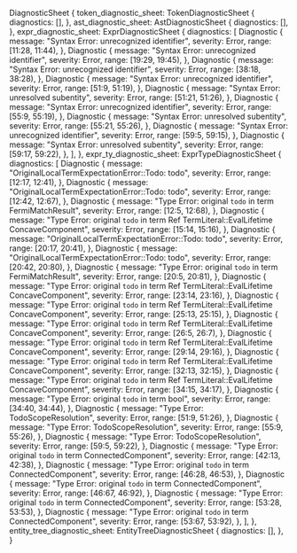 DiagnosticSheet {
    token_diagnostic_sheet: TokenDiagnosticSheet {
        diagnostics: [],
    },
    ast_diagnostic_sheet: AstDiagnosticSheet {
        diagnostics: [],
    },
    expr_diagnostic_sheet: ExprDiagnosticSheet {
        diagnostics: [
            Diagnostic {
                message: "Syntax Error: unrecognized identifier",
                severity: Error,
                range: [11:28, 11:44),
            },
            Diagnostic {
                message: "Syntax Error: unrecognized identifier",
                severity: Error,
                range: [19:29, 19:45),
            },
            Diagnostic {
                message: "Syntax Error: unrecognized identifier",
                severity: Error,
                range: [38:18, 38:28),
            },
            Diagnostic {
                message: "Syntax Error: unrecognized identifier",
                severity: Error,
                range: [51:9, 51:19),
            },
            Diagnostic {
                message: "Syntax Error: unresolved subentity",
                severity: Error,
                range: [51:21, 51:26),
            },
            Diagnostic {
                message: "Syntax Error: unrecognized identifier",
                severity: Error,
                range: [55:9, 55:19),
            },
            Diagnostic {
                message: "Syntax Error: unresolved subentity",
                severity: Error,
                range: [55:21, 55:26),
            },
            Diagnostic {
                message: "Syntax Error: unrecognized identifier",
                severity: Error,
                range: [59:5, 59:15),
            },
            Diagnostic {
                message: "Syntax Error: unresolved subentity",
                severity: Error,
                range: [59:17, 59:22),
            },
        ],
    },
    expr_ty_diagnostic_sheet: ExprTypeDiagnosticSheet {
        diagnostics: [
            Diagnostic {
                message: "OriginalLocalTermExpectationError::Todo: todo",
                severity: Error,
                range: [12:17, 12:41),
            },
            Diagnostic {
                message: "OriginalLocalTermExpectationError::Todo: todo",
                severity: Error,
                range: [12:42, 12:67),
            },
            Diagnostic {
                message: "Type Error: original `todo` in term FermiMatchResult",
                severity: Error,
                range: [12:5, 12:68),
            },
            Diagnostic {
                message: "Type Error: original `todo` in term Ref TermLiteral::EvalLifetime ConcaveComponent",
                severity: Error,
                range: [15:14, 15:16),
            },
            Diagnostic {
                message: "OriginalLocalTermExpectationError::Todo: todo",
                severity: Error,
                range: [20:17, 20:41),
            },
            Diagnostic {
                message: "OriginalLocalTermExpectationError::Todo: todo",
                severity: Error,
                range: [20:42, 20:80),
            },
            Diagnostic {
                message: "Type Error: original `todo` in term FermiMatchResult",
                severity: Error,
                range: [20:5, 20:81),
            },
            Diagnostic {
                message: "Type Error: original `todo` in term Ref TermLiteral::EvalLifetime ConcaveComponent",
                severity: Error,
                range: [23:14, 23:16),
            },
            Diagnostic {
                message: "Type Error: original `todo` in term Ref TermLiteral::EvalLifetime ConcaveComponent",
                severity: Error,
                range: [25:13, 25:15),
            },
            Diagnostic {
                message: "Type Error: original `todo` in term Ref TermLiteral::EvalLifetime ConcaveComponent",
                severity: Error,
                range: [26:5, 26:7),
            },
            Diagnostic {
                message: "Type Error: original `todo` in term Ref TermLiteral::EvalLifetime ConcaveComponent",
                severity: Error,
                range: [29:14, 29:16),
            },
            Diagnostic {
                message: "Type Error: original `todo` in term Ref TermLiteral::EvalLifetime ConcaveComponent",
                severity: Error,
                range: [32:13, 32:15),
            },
            Diagnostic {
                message: "Type Error: original `todo` in term Ref TermLiteral::EvalLifetime ConcaveComponent",
                severity: Error,
                range: [34:15, 34:17),
            },
            Diagnostic {
                message: "Type Error: original `todo` in term bool",
                severity: Error,
                range: [34:40, 34:44),
            },
            Diagnostic {
                message: "Type Error: TodoScopeResolution",
                severity: Error,
                range: [51:9, 51:26),
            },
            Diagnostic {
                message: "Type Error: TodoScopeResolution",
                severity: Error,
                range: [55:9, 55:26),
            },
            Diagnostic {
                message: "Type Error: TodoScopeResolution",
                severity: Error,
                range: [59:5, 59:22),
            },
            Diagnostic {
                message: "Type Error: original `todo` in term ConnectedComponent",
                severity: Error,
                range: [42:13, 42:38),
            },
            Diagnostic {
                message: "Type Error: original `todo` in term ConnectedComponent",
                severity: Error,
                range: [46:28, 46:53),
            },
            Diagnostic {
                message: "Type Error: original `todo` in term ConnectedComponent",
                severity: Error,
                range: [46:67, 46:92),
            },
            Diagnostic {
                message: "Type Error: original `todo` in term ConnectedComponent",
                severity: Error,
                range: [53:28, 53:53),
            },
            Diagnostic {
                message: "Type Error: original `todo` in term ConnectedComponent",
                severity: Error,
                range: [53:67, 53:92),
            },
        ],
    },
    entity_tree_diagnostic_sheet: EntityTreeDiagnosticSheet {
        diagnostics: [],
    },
}